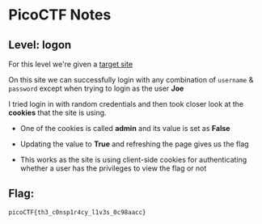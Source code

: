 # PicoCTF Notes
## Level: logon

For this level we're given a [target site](https://jupiter.challenges.picoctf.org/problem/44573/ "Factory Login")

On this site we can successfully login with any combination of `username` & `password` except when trying to login as the user __Joe__

I tried login in with random credentials and then took closer look at the __cookies__ that the site is using.

* One of the cookies is called __admin__ and its value is set as __False__ 

* Updating the value to __True__ and refreshing the page gives us the flag

* This works as the site is using client-side cookies for authenticating whether a user has the privileges to view the flag or not

## Flag:
``` picoCTF{th3_c0nsp1r4cy_l1v3s_0c98aacc} ```